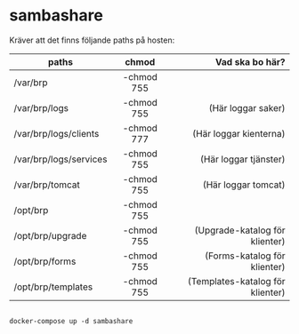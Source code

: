 # sambashare


Kräver att det finns följande paths på hosten:

| paths                   |        chmod     |        Vad ska bo   här?             |
|-------------------------|:----------------:|-------------------------------------:|
| /var/brp                |     -chmod 755   |                                      |
| /var/brp/logs           |     -chmod 755   |    (Här loggar saker)                |
| /var/brp/logs/clients   |     -chmod 777   |    (Här loggar kienterna)            |
| /var/brp/logs/services  |     -chmod 755   |    (Här loggar tjänster)             |
| /var/brp/tomcat         |     -chmod 755   |    (Här loggar tomcat)               |
| /opt/brp                |     -chmod 755   |                                      |
| /opt/brp/upgrade        |     -chmod 755   |    (Upgrade-katalog för klienter)    |
| /opt/brp/forms          |     -chmod 755   |    (Forms-katalog för klienter)      |
| /opt/brp/templates      |     -chmod 755   |    (Templates-katalog för klienter)  |




```

docker-compose up -d sambashare  

```
